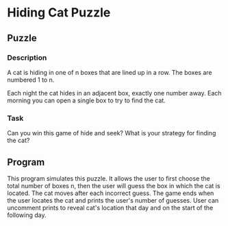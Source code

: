 # Hiding Cat Puzzle


## Puzzle

### Description

A cat is hiding in one of n boxes that are lined up in a row. The boxes are numbered 1 to n.

Each night the cat hides in an adjacent box, exactly one number away. Each morning you can open a single box to try to find the cat.

### Task

Can you win this game of hide and seek? What is your strategy for finding the cat?


## Program

This program simulates this puzzle. It allows the user to first choose the total number of boxes n, then the user will guess the box in which the cat is located. The cat moves after each incorrect guess. The game ends when the user locates the cat and prints the user's number of guesses. User can uncomment prints to reveal cat's location that day and on the start of the following day.